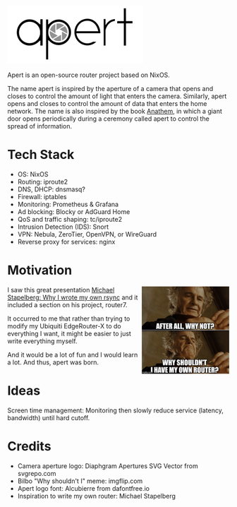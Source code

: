 <img src="assets/logo-integrated.png" alt="Aperture logo" />

Apert is an open-source router project based on NixOS.

The name apert is inspired by the aperture of a camera that opens and closes to
control the amount of light that enters the camera. Similarly, apert opens and
closes to control the amount of data that enters the home network. The name is
also inspired by the book [Anathem](https://en.wikipedia.org/wiki/Anathem), in
which a giant door opens periodically during a ceremony called apert to control
the spread of information.

# Tech Stack

* OS: NixOS
* Routing: iproute2
* DNS, DHCP: dnsmasq?
* Firewall: iptables
* Monitoring: Prometheus & Grafana
* Ad blocking: Blocky or AdGuard Home
* QoS and traffic shaping: tc/iproute2
* Intrusion Detection (IDS): Snort
* VPN: Nebula, ZeroTier, OpenVPN, or WireGuard
* Reverse proxy for services: nginx

# Motivation

<img src="assets/bilbo.jpg" alt="Why shouldn't I have my own router?" align="right" style="width: 200px;" />

I saw this great presentation [Michael Stapelberg: Why I wrote my own
rsync](https://www.youtube.com/watch?v=wpwObdgemoE) and it included a section
on his project, router7.

It occurred to me that rather than trying to modify my Ubiquiti EdgeRouter-X to
do everything I want, it might be easier to just write everything myself.

And it would be a lot of fun and I would learn a lot. And thus, apert was born.

# Ideas

Screen time management: Monitoring then slowly reduce service (latency, bandwidth) until hard cutoff.

# Credits

* Camera aperture logo: Diaphgram Apertures SVG Vector from svgrepo.com
* Bilbo "Why shouldn't I" meme: imgflip.com
* Apert logo font: Alcubierre from dafontfree.io
* Inspiration to write my own router: Michael Stapelberg
